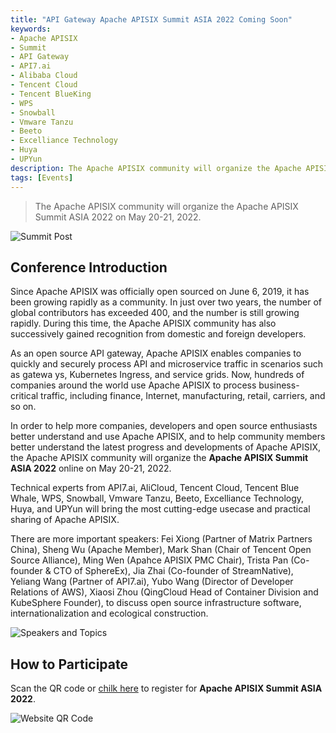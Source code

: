 ```yaml
---
title: "API Gateway Apache APISIX Summit ASIA 2022 Coming Soon"
keywords:
- Apache APISIX
- Summit
- API Gateway
- API7.ai
- Alibaba Cloud
- Tencent Cloud
- Tencent BlueKing
- WPS
- Snowball
- Vmware Tanzu
- Beeto
- Excelliance Technology
- Huya
- UPYun
description: The Apache APISIX community will organize the Apache APISIX Summit ASIA 2022 on May 20-21, 2022 via "Live Streaming".
tags: [Events]
---
```


> The Apache APISIX community will organize the Apache APISIX Summit ASIA 2022 on May 20-21, 2022.

<!--truncate-->

![Summit Post](https://static.apiseven.com/202108/1649729812376-b05269c8-90b9-4d73-b97e-463beb351d1d.png)

## Conference Introduction

Since Apache APISIX was officially open sourced on June 6, 2019, it has been growing rapidly as a community. In just over two years, the number of global contributors has exceeded 400, and the number is still growing rapidly. During this time, the Apache APISIX community has also successively gained recognition from domestic and foreign developers.

As an open source API gateway, Apache APISIX enables companies to quickly and securely process API and microservice traffic in scenarios such as gatewa ys, Kubernetes Ingress, and service grids. Now, hundreds of companies around the world use Apache APISIX to process business-critical traffic, including finance, Internet, manufacturing, retail, carriers, and so on.

In order to help more companies, developers and open source enthusiasts better understand and use Apache APISIX, and to help community members better understand the latest progress and developments of Apache APISIX, the Apache APISIX community will organize the **Apache APISIX Summit ASIA 2022** online on May 20-21, 2022.

Technical experts from API7.ai, AliCloud, Tencent Cloud, Tencent Blue Whale, WPS, Snowball, Vmware Tanzu, Beeto, Excelliance Technology, Huya, and UPYun will bring the most cutting-edge usecase and practical sharing of Apache APISIX.

There are more important speakers: Fei Xiong (Partner of Matrix Partners China), Sheng Wu (Apache Member), Mark Shan (Chair of Tencent Open Source Alliance), Ming Wen (Apahce APISIX PMC Chair), Trista Pan (Co-founder & CTO of SphereEx), Jia Zhai (Co-founder of StreamNative), Yeliang Wang (Partner of API7.ai), Yubo Wang (Director of Developer Relations of AWS), Xiaosi Zhou (QingCloud Head of Container Division and KubeSphere Founder), to discuss open source infrastructure software, internationalization and ecological construction.

![Speakers and Topics](https://static.apiseven.com/202108/1649733714127-75c87822-5c92-4152-aa20-c2224e75e751.jpg)

## How to Participate

Scan the QR code or [chilk here](https://apisix-summit.org/) to register for **Apache APISIX Summit ASIA 2022**.

![Website QR Code](https://static.apiseven.com/202108/1649733967719-664f2584-6e5a-41c1-b799-fa337b89ecc3.png)
